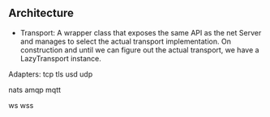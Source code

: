 ## Architecture

- Transport: A wrapper class that exposes the same API as the net Server and manages to select the actual transport implementation. On construction and until we can figure out the actual transport, we have a LazyTransport instance.



Adapters:
tcp
tls
usd
udp

nats
amqp
mqtt

ws
wss
